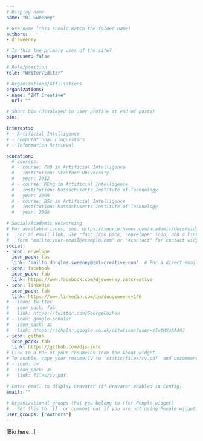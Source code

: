 ```yaml
---
# Display name
name: "DJ Sweeney"

# Username (this should match the folder name)
authors:
- djsweeney

# Is this the primary user of the site?
superuser: false

# Role/position
role: "Writer/Editor"

# Organizations/Affiliations
organizations:
- name: "ZMT Creative"
  url: ""

# Short bio (displayed in user profile at end of posts)
bio: 

interests:
# - Artificial Intelligence
# - Computational Linguistics
# - Information Retrieval

education:
  # courses:
  # - course: PhD in Artificial Intelligence
  #   institution: Stanford University
  #   year: 2012
  # - course: MEng in Artificial Intelligence
  #   institution: Massachusetts Institute of Technology
  #   year: 2009
  # - course: BSc in Artificial Intelligence
  #   institution: Massachusetts Institute of Technology
  #   year: 2008

# Social/Academic Networking
# For available icons, see: https://sourcethemes.com/academic/docs/widgets/#icons
#   For an email link, use "fas" icon pack, "envelope" icon, and a link in the
#   form "mailto:your-email@example.com" or "#contact" for contact widget.
social:
- icon: envelope
  icon_pack: fas
  link: 'mailto:douglas.sweeney@zmt-creative.com'  # For a direct email link, use "mailto:test@example.org".
- icon: facebook
  icon_pack: fab
  link: https://www.facebook.com/djsweeney.zmtcreative
- icon: linkedin
  icon_pack: fab
  link: https://www.linkedin.com/in/dougsweeney146
# - icon: twitter
#   icon_pack: fab
#   link: https://twitter.com/GeorgeCushen
# - icon: google-scholar
#   icon_pack: ai
#   link: https://scholar.google.co.uk/citations?user=sIwtMXoAAAAJ
- icon: github
  icon_pack: fab
  link: https://github.com/djs-zmtc
# Link to a PDF of your resume/CV from the About widget.
# To enable, copy your resume/CV to `static/files/cv.pdf` and uncomment the lines below.  
# - icon: cv
#   icon_pack: ai
#   link: files/cv.pdf

# Enter email to display Gravatar (if Gravatar enabled in Config)
email: ""
  
# Organizational groups that you belong to (for People widget)
#   Set this to `[]` or comment out if you are not using People widget.  
user_groups: ["Authors"]
---
```


[Bio here...]